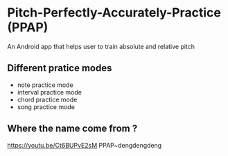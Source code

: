 # Pitch-Perfectly-Accurately-Practice (PPAP)
An Android app that helps user to train absolute and relative pitch

## Different pratice modes
- note practice mode
- interval practice mode
- chord practice mode
- song practice mode



## Where the name come from ?
https://youtu.be/Ct6BUPvE2sM
PPAP~dengdengdeng
